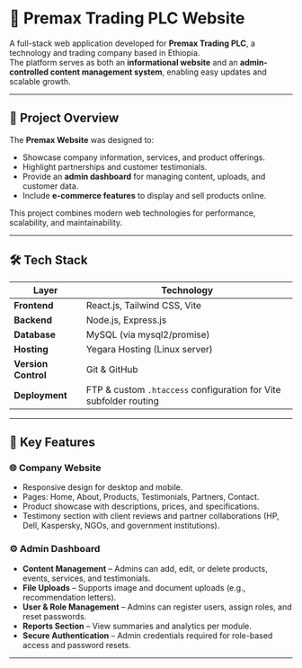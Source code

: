 # 🏢 Premax Trading PLC Website

A full-stack web application developed for **Premax Trading PLC**, a technology and trading company based in Ethiopia.  
The platform serves as both an **informational website** and an **admin-controlled content management system**, enabling easy updates and scalable growth.

---

## 🚀 Project Overview

The **Premax Website** was designed to:
- Showcase company information, services, and product offerings.
- Highlight partnerships and customer testimonials.
- Provide an **admin dashboard** for managing content, uploads, and customer data.
- Include **e-commerce features** to display and sell products online.

This project combines modern web technologies for performance, scalability, and maintainability.

---

## 🛠️ Tech Stack

| Layer | Technology |
|-------|-------------|
| **Frontend** | React.js, Tailwind CSS, Vite |
| **Backend** | Node.js, Express.js |
| **Database** | MySQL (via mysql2/promise) |
| **Hosting** | Yegara Hosting (Linux server) |
| **Version Control** | Git & GitHub |
| **Deployment** | FTP & custom `.htaccess` configuration for Vite subfolder routing |

---

## 🧩 Key Features

### 🌐 Company Website
- Responsive design for desktop and mobile.
- Pages: Home, About, Products, Testimonials, Partners, Contact.
- Product showcase with descriptions, prices, and specifications.
- Testimony section with client reviews and partner collaborations (HP, Dell, Kaspersky, NGOs, and government institutions).

### ⚙️ Admin Dashboard
- **Content Management** – Admins can add, edit, or delete products, events, services, and testimonials.
- **File Uploads** – Supports image and document uploads (e.g., recommendation letters).
- **User & Role Management** – Admins can register users, assign roles, and reset passwords.
- **Reports Section** – View summaries and analytics per module.
- **Secure Authentication** – Admin credentials required for role-based access and password resets.

---

